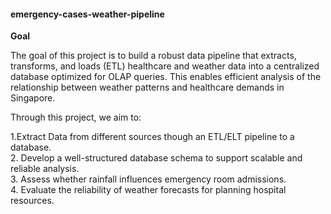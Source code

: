 #### emergency-cases-weather-pipeline

**Goal**

The goal of this project is to build a robust data pipeline that extracts, transforms, and loads (ETL) healthcare and weather data into a centralized database optimized for OLAP queries. This enables efficient analysis of the relationship between weather patterns and healthcare demands in Singapore.

Through this project, we aim to:

1.Extract Data from different sources though an ETL/ELT pipeline to a database.<br>
2. Develop a well-structured database schema to support scalable and reliable analysis.<br>
3. Assess whether rainfall influences emergency room admissions.<br>
4. Evaluate the reliability of weather forecasts for planning hospital resources.<br>
